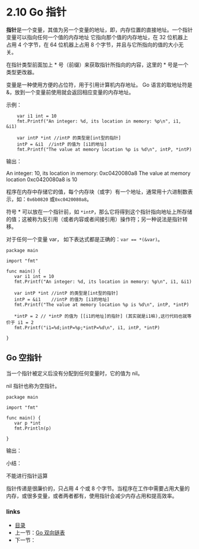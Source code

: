 # 2.10 Go 指针

**指针**是一个变量，其值为另一个变量的地址，即，内存位置的直接地址。一个指针变量可以指向任何一个值的内存地址 它指向那个值的内存地址，在 32 位机器上占用 4 个字节，在 64 位机器上占用 8 个字节，并且与它所指向的值的大小无关。

在指针类型前面加上 * 号（前缀）来获取指针所指向的内容，这里的 * 号是一个类型更改器。

变量是一种使用方便的占位符，用于引用计算机内存地址。 Go 语言的取地址符是 &，放到一个变量前使用就会返回相应变量的内存地址。

示例：

```
	var i1 int = 10  
	fmt.Printf("An integer: %d, its location in memory: %p\n", i1, &i1)

	var intP *int //intP 的类型是[int型的指针]
	intP = &i1  //intP 的值为 [i1的地址]
	fmt.Printf("The value at memory location %p is %d\n", intP, *intP)
```

输出：

An integer: 10, its location in memory: 0xc0420080a8
The value at memory location 0xc0420080a8 is 10

程序在内存中存储它的值，每个内存块（或字）有一个地址，通常用十六进制数表示，如：`0x6b0820` 或`0xc0420080a8`。

符号 * 可以放在一个指针前，如 `*intP`，那么它将得到这个指针指向地址上所存储的值；这被称为反引用（或者内容或者间接引用）操作符；另一种说法是指针转移。

对于任何一个变量 var， 如下表达式都是正确的：`var == *(&var)`。

```
package main

import "fmt"

func main() {
   var i1 int = 10
   fmt.Printf("An integer: %d, its location in memory: %p\n", i1, &i1)

   var intP *int //intP 的类型是[int型的指针]
   intP = &i1    //intP 的值为 [i1的地址]
   fmt.Printf("The value at memory location %p is %d\n", intP, *intP)

   *intP = 2 // *intP 的值为 [[i1的地址]的指针] (其实就是i1嘛),这行代码也就等价于 i1 = 2
   fmt.Printf("i1=%d;intP=%p;*intP=%d\n", i1, intP, *intP)

}
```

## Go 空指针

当一个指针被定义后没有分配到任何变量时，它的值为 nil。

nil 指针也称为空指针。



```
package main

import "fmt"

func main() {
   var p *int
   fmt.Println(p)

}
```

输出：

<nil>



小结：

不能进行指针运算

指针传递是很廉价的，只占用 4 个或 8 个字节。当程序在工作中需要占用大量的内存，或很多变量，或者两者都有，使用指针会减少内存占用和提高效率。





### links

- [目录](https://github.com/guyan0319/golang_development_notes/blob/master/zh/preface.md)
- 上一节：[Go 双向链表](https://github.com/guyan0319/golang_development_notes/blob/master/zh/2.9.md)
- 下一节：
